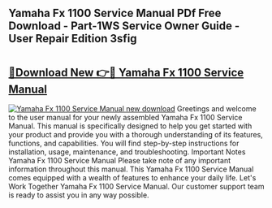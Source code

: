 ## Yamaha Fx 1100 Service Manual PDf Free Download - Part-1WS Service Owner Guide - User Repair Edition 3sfig

# <h2><a href="http://bc73848.oget.top/?id=Yamaha+Fx+1100+Service+Manual">🔗Download New 👉🔴 Yamaha Fx 1100 Service Manual</a></h2>

[![Yamaha Fx 1100 Service Manual new download](https://i.imgur.com/5g1atiW.png)](http://bc73848.oget.top/?id=Yamaha+Fx+1100+Service+Manual)
Greetings and welcome to the user manual for your newly assembled Yamaha Fx 1100 Service Manual. This manual is specifically designed to help you get started with your product and provide you with a thorough understanding of its features, functions, and capabilities. You will find step-by-step instructions for installation, usage, maintenance, and troubleshooting. Important Notes Yamaha Fx 1100 Service Manual Please take note of any important information throughout this manual. This Yamaha Fx 1100 Service Manual comes equipped with a wealth of features to enhance your daily life. Let's Work Together Yamaha Fx 1100 Service Manual. Our customer support team is ready to assist you in any way possible.
